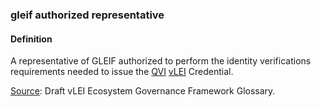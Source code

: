 ### gleif authorized representative

<h4>Definition</h4><p>A representative of GLEIF authorized to perform the identity verifications requirements needed to issue the <a href="QVI">QVI</a> <a href="vLEI">vLEI</a> Credential.</p><p><a href="https://www.gleif.org/vlei/introducing-the-vlei-ecosystem-governance-framework/2022-02-07_verifiable-lei-vlei-ecosystem-governance-framework-glossary-draft-publication_v0.9-draft.pdf">Source</a>: Draft vLEI Ecosystem Governance Framework Glossary.</p>